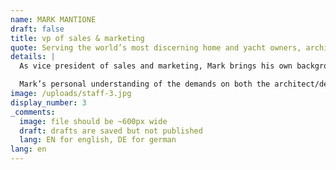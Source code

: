 ```yaml
---
name: MARK MANTIONE
draft: false
title: vp of sales & marketing
quote: Serving the world’s most discerning home and yacht owners, architects and builders is an art.  Merritt is a family of fine artisans.
details: |
  As vice president of sales and marketing, Mark brings his own background as a luxury residential builder and as an entrepreneur to his role of expanding awareness and opportunities for Merritt.  A master networker and relationship builder, Mark has built a powerful contact database of designers, architects, general contractors, and owner's representatives both domestically and internationally.

  Mark’s personal understanding of the demands on both the architect/designer side, as well as on the millworking team, enable him to be both connector and problem solver at the critical stage of project inception. He knows no limits to ensuring that both client and company are served and that all expectations are exceeded. He sees his role not solely as sales and marketing but one that always keeps the entire project cycle in focus. 
image: /uploads/staff-3.jpg
display_number: 3
_comments:
  image: file should be ~600px wide
  draft: drafts are saved but not published
  lang: EN for english, DE for german
lang: en
---
```


